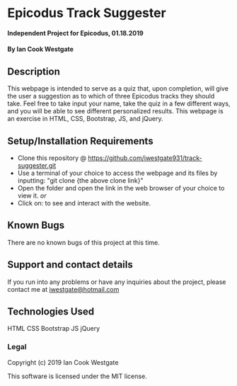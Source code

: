 # Epicodus Track Suggester

#### Independent Project for Epicodus, 01.18.2019

#### By Ian Cook Westgate

## Description

This webpage is intended to serve as a quiz that, upon completion, will give the user a suggestion as to which of three Epicodus tracks they should take. Feel free to take input your name, take the quiz in a few different ways, and you will be able to see different personalized results. This webpage is an exercise in HTML, CSS, Bootstrap, JS, and jQuery.

## Setup/Installation Requirements

* Clone this repository @ https://github.com/iwestgate931/track-suggester.git
* Use a terminal of your choice to access the webpage and its files by inputting: "git clone {the above clone link}"
* Open the folder and open the link in the web browser of your choice to view it.
_or_
* Click on:  to see and interact with the website.

## Known Bugs

There are no known bugs of this project at this time.

## Support and contact details

If you run into any problems or have any inquiries about the project, please contact me at iwestgate@hotmail.com

## Technologies Used

HTML
CSS
Bootstrap
JS
jQuery

### Legal

Copyright (c) 2019 Ian Cook Westgate

This software is licensed under the MIT license.
